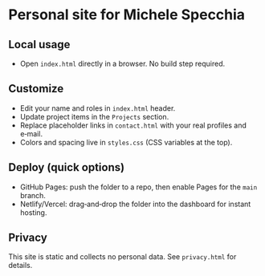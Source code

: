 Personal site for Michele Specchia
==================================

Local usage
-----------

- Open `index.html` directly in a browser. No build step required.

Customize
---------

- Edit your name and roles in `index.html` header.
- Update project items in the `Projects` section.
- Replace placeholder links in `contact.html` with your real profiles and e‑mail.
- Colors and spacing live in `styles.css` (CSS variables at the top).

Deploy (quick options)
----------------------

- GitHub Pages: push the folder to a repo, then enable Pages for the `main` branch.
- Netlify/Vercel: drag‑and‑drop the folder into the dashboard for instant hosting.

Privacy
-------

This site is static and collects no personal data. See `privacy.html` for details.

